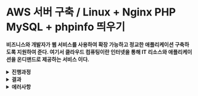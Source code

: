 # **AWS 서버 구축 / Linux + Nginx PHP MySQL + phpinfo 띄우기**

**비즈니스와 개발자가 웹 서비스를 사용하여 확장 가능하고 정교한 애플리케이션 구축하도록 지원하여 준다. 여기서 클라우드 컴퓨팅이란 인터넷을 통해 IT 리소스와 애플리케이션을 온디맨드로 제공하는 서비스 이다.**


<details>
<summary><b>진행과정</b></summary>
<div markdown="1"></br>  

### AWS 설치 및 탄력 적 IP주소 할당  
  
**1.** **AWS URL 접속 후 회원가입** 

[무료 클라우드 컴퓨팅 서비스 - AWS 프리 티어](https://aws.amazon.com/ko/free/?trk=fa2d6ba3-df80-4d24-a453-bf30ad163af9&sc_channel=ps&s_kwcid=AL!4422!3!563761819834!e!!g!!aws&ef_id=Cj0KCQiAtbqdBhDvARIsAGYnXBMnU6nmVd8Bp9jHJwNETT7mSfu6D7O4cn2e5uMNJTA_s272JJgwGaYaAjNHEALw_wcB:G:s&s_kwcid=AL!4422!3!563761819834!e!!g!!aws&all-free-tier.sort-by=item.additionalFields.SortRank&all-free-tier.sort-order=asc&awsf.Free%20Tier%20Types=*all&awsf.Free%20Tier%20Categories=*all)

**2.** **데이터 센터 위치를 서울로 변경, 검색창에 EC2를 검색 → 인스턴트 시작 버튼 클릭**  
  
  ![image](https://user-images.githubusercontent.com/106207558/211190582-4df6b66e-aba5-426e-bd82-f0c4a044daad.png)  
  
**3.** **OS는 Ubuntu로 설정 후 인스턴스는 micro로 하여 프리티어 사용가능 확인하기**    
  
  ![image](https://user-images.githubusercontent.com/106207558/211190599-9cec6ae0-5398-4aa5-849a-3ecef532e30a.png)  
  
**4.** **키 페어 생성**   
  
  ![image](https://user-images.githubusercontent.com/106207558/211190630-0d7b1542-f8f3-423a-aa09-a26306c5588e.png)  
  
**5.** **스토리지 구성 (최대 30GB까지 모든 인스턴스 통틀어)**  
  
  ![image](https://user-images.githubusercontent.com/106207558/211190645-74462ffd-2faf-40c5-bfa4-2991bb3278ec.png)  
  
**6.** **인바운드 보안 그룹 설정 (과제 중 사용할 수 있는 3306포트와 443 포트도 열어 놓기)**    
   **ssh와 mysql은 내 ip만 접속 가능하도록 하고 http와 https는 모든 ip에서 접속 가능하도록 설정**  
  
  ![image](https://user-images.githubusercontent.com/106207558/211190688-b7e1c33f-deb6-436e-989a-4a26ceff334b.png)
  ![image](https://user-images.githubusercontent.com/106207558/211190702-7cfba4ac-3c75-4ecf-bd51-6f108e2b8bea.png)

<hr>  

### 탄력적 IP

[[AWS] 📚 EIP(탄력적 IP) 개념 & 사용 세팅 정리](https://inpa.tistory.com/entry/AWS-%F0%9F%93%9A-%ED%83%84%EB%A0%A5%EC%A0%81-IP-Elastic-IP-EIP-%EB%9E%80-%EB%AC%B4%EC%97%87%EC%9D%B8%EA%B0%80)

**인스턴스의 고정IP를 부여받아 IP가 바뀌어 문제가 생기는 상황을 방지 (탄력적 IP : EIP)**

**AWS 에서 설정해야 함 - 자동할당 인줄 알고 있었는데 접속안되서 다시함**

- **해당 인스턴스에 접속하기 위해 Winscp & PuTTY설치 및 실행**
    
    [WinSCP :: Official Site :: Download](https://winscp.net/eng/download.php)
    
    [Download PuTTY: latest release (0.78)](https://www.chiark.greenend.org.uk/~sgtatham/putty/latest.html)
    
- **winscp에서 자신의 aws 서버로 로그인 과정 중 개인 키 파일(키 페어)을 첨부하기**
    - **winscp - AWS에서 임대한 서버 컴퓨터의 디렉토리 구조를 직관적으로 파악              Putty - 서버 컴퓨터를 조작하기 위한 터미널**   
  
![image](https://user-images.githubusercontent.com/106207558/211191038-45413d10-a00b-4ebb-83c9-7b0155b9c5d7.png)  

  <b>확인 후 로그인</b>  
  
  ![image](https://user-images.githubusercontent.com/106207558/211191103-0b2b4473-575a-4e41-965b-32f624261635.png)

  - <b>Nginx 설치 및 접속확인</b>  

 ```powershell
  $ sudo apt update
  $ sudo apt install nginx
 ```  
  
![image](https://user-images.githubusercontent.com/106207558/211191270-5e4fe6be-e7b7-4a4b-bf00-e1978febad12.png)
  
  - **MySQL 설치**   
  
   ```powershell
  $ sudo apt install mysql-server
  $ mysql -u root -p
  mysql> ALTER user 'root'@'localhost' identified with mysql_native_password by '변경 비밀번호';
 ```    
  
![image](https://user-images.githubusercontent.com/106207558/211191323-0279d245-164a-42b2-938c-8cad74d223f0.png)

- **PHP설치**  
  
 ```powershell
  $ sudo apt install php8.1-fpm php-mysql
  $ sudo apt install php-fpm

  $ cd /var/www/html
  $ sudo vi index.php
  index.php 내부에는 phpinfo();
 ```  
  
```powershell  
📌 Nginx의 루트 경로에 index.php 파일을 생성하고 다시 접속해보니 화면은 바뀌지 않고  
  index.php 파일이 다운로드 된다 → php-fpm과 연동하지 않았기 때문

 ```   
    
```powershell
  $ sudo vi /etc/nginx/sites-available/default
  $ sudo service nginx restart
```   
  
  ![image](https://user-images.githubusercontent.com/106207558/211191623-dcf0614c-0fce-4daa-833d-affcb1369fad.png)

```powershell
  📌 Nginx 설정파일에서 php와 연동하기 위한 모듈의 주석을 해제한다  
  이때 내가 사용하는 sphp 버전으로 수정해줘야 함
```   
  
**실행**  
    
```powershell
  $ sudo service nginx start 
```   
> **클라우드 서버 : AWS EC2  
  WebServer : Nginx  
  BackEnd Language : PHP   
  DBMS : MySQL**
>
  
</div>
</details>

<details>
<summary><b>결과</b></summary>  
<div markdown="1"></br>   
  
### 인스턴스 시작 완료  
  
  ![image](https://user-images.githubusercontent.com/106207558/211192001-d8bf921c-d443-4a8a-85fa-af1950ea732f.png)  
  
### Local서버 접속  
  
  ![image](https://user-images.githubusercontent.com/106207558/211192026-687be65a-4926-4176-9499-d9cb41f5647f.png)  
  
### 외부에서 phpinfo 띄우기  
  
  ![image](https://user-images.githubusercontent.com/106207558/211192052-f3737dc1-ba9c-4127-80af-8e13c149dfd3.png)

</div>
</details>


<details>
<summary><b>에러사항</b></summary>  
<div markdown="1"></br>  
  
**MySQL 플러인문제 비밀번호 밑 사이트 보고 해결** 

[[mariaDB] ERROR 1698 (28000): Access denied for user 'root'@'localhost' 문제 해결](https://velog.io/@hm5395/mariaDB-ERROR-1698-28000-Access-denied-for-user-rootlocalhost-%EB%AC%B8%EC%A0%9C-%ED%95%B4%EA%B2%B0)

</div>
</details>
